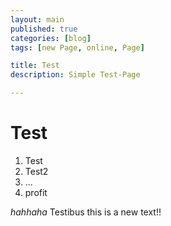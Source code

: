```yaml
---
layout: main
published: true
categories: [blog]
tags: [new Page, online, Page]

title: Test
description: Simple Test-Page

---
```


# Test

1. Test
2. Test2
3. ...
4. profit

*hahhaha*
Testibus
this is a new text!!